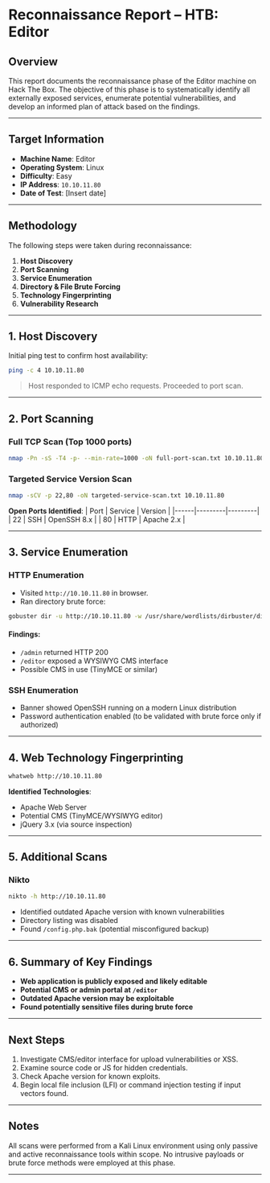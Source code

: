 # Reconnaissance Report – HTB: Editor

## Overview

This report documents the reconnaissance phase of the Editor machine on Hack The Box. The objective of this phase is to systematically identify all externally exposed services, enumerate potential vulnerabilities, and develop an informed plan of attack based on the findings.

---

## Target Information

- **Machine Name**: Editor
- **Operating System**: Linux
- **Difficulty**: Easy
- **IP Address**: `10.10.11.80`
- **Date of Test**: [Insert date]

---

## Methodology

The following steps were taken during reconnaissance:

1. **Host Discovery**
2. **Port Scanning**
3. **Service Enumeration**
4. **Directory & File Brute Forcing**
5. **Technology Fingerprinting**
6. **Vulnerability Research**

---

## 1. Host Discovery

Initial ping test to confirm host availability:

```bash
ping -c 4 10.10.11.80
```

> Host responded to ICMP echo requests. Proceeded to port scan.

---

## 2. Port Scanning

### Full TCP Scan (Top 1000 ports)

```bash
nmap -Pn -sS -T4 -p- --min-rate=1000 -oN full-port-scan.txt 10.10.11.80
```

### Targeted Service Version Scan

```bash
nmap -sCV -p 22,80 -oN targeted-service-scan.txt 10.10.11.80
```

**Open Ports Identified**:
| Port | Service | Version |
|------|---------|---------|
| 22   | SSH     | OpenSSH 8.x |
| 80   | HTTP    | Apache 2.x |

---

## 3. Service Enumeration

### HTTP Enumeration

- Visited `http://10.10.11.80` in browser.
- Ran directory brute force:
```bash
gobuster dir -u http://10.10.11.80 -w /usr/share/wordlists/dirbuster/directory-list-2.3-medium.txt -t 40 -x php,html,txt -o gobuster.txt
```

#### Findings:
- `/admin` returned HTTP 200
- `/editor` exposed a WYSIWYG CMS interface
- Possible CMS in use (TinyMCE or similar)

### SSH Enumeration

- Banner showed OpenSSH running on a modern Linux distribution
- Password authentication enabled (to be validated with brute force only if authorized)

---

## 4. Web Technology Fingerprinting

```bash
whatweb http://10.10.11.80
```

**Identified Technologies**:
- Apache Web Server
- Potential CMS (TinyMCE/WYSIWYG editor)
- jQuery 3.x (via source inspection)

---

## 5. Additional Scans

### Nikto

```bash
nikto -h http://10.10.11.80
```

- Identified outdated Apache version with known vulnerabilities
- Directory listing was disabled
- Found `/config.php.bak` (potential misconfigured backup)

---

## 6. Summary of Key Findings

- **Web application is publicly exposed and likely editable**
- **Potential CMS or admin portal at `/editor`**
- **Outdated Apache version may be exploitable**
- **Found potentially sensitive files during brute force**

---

## Next Steps

1. Investigate CMS/editor interface for upload vulnerabilities or XSS.
2. Examine source code or JS for hidden credentials.
3. Check Apache version for known exploits.
4. Begin local file inclusion (LFI) or command injection testing if input vectors found.

---

## Notes

All scans were performed from a Kali Linux environment using only passive and active reconnaissance tools within scope. No intrusive payloads or brute force methods were employed at this phase.

---

